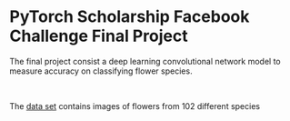<h1><strong>PyTorch Scholarship Facebook Challenge Final Project</strong></h1>
<p>The final project consist a deep learning convolutional network model to measure accuracy on classifying flower species.</p>
<p>&nbsp;</p>
<p>The <a href="http://www.robots.ox.ac.uk/~vgg/data/flowers/102/index.html">data set</a> contains images of flowers from 102 different species</p>
